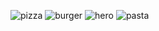 ![pizza](https://github.com/user-attachments/assets/5edca201-daa5-4fe2-a17a-fadd9c72d703)
![burger](https://github.com/user-attachments/assets/74b59a8b-d4d6-4270-b89d-a0e0545d0a85)
![hero](https://github.com/user-attachments/assets/d85c7676-d2ed-42a1-912c-923c724dbfd8)
![pasta](https://github.com/user-attachments/assets/ff26cb48-08ae-4200-a2a9-5c66ad06f017)


